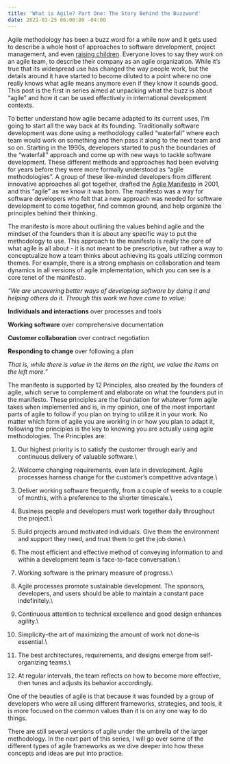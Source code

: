 ```yaml
---
title: 'What is Agile? Part One: The Story Behind the Buzzword'
date: 2021-03-25 06:00:00 -04:00
---
```


Agile methodology has been a buzz word for a while now and it gets used to describe a whole host of approaches to software development, project management, and even [raising children](https://www.ted.com/talks/bruce_feiler_agile_programming_for_your_family?language=en). Everyone loves to say they work on an agile team, to describe their company as an agile organization. While it’s true that its widespread use has changed the way people work, but the details around it have started to become diluted to a point where no one really knows what agile means anymore even if they know it sounds good. This post is the first in series aimed at unpacking what the buzz is about “agile” and how it can be used effectively in international development contexts.

<!--more-->

To better understand how agile became adapted to its current uses, I’m going to start all the way back at its founding. Traditionally software development was done using a methodology called “waterfall” where each team would work on something and then pass it along to the next team and so on. Starting in the 1990s, developers started to push the boundaries of the “waterfall” approach and come up with new ways to tackle software development. These different methods and approaches had been evolving for years before they were more formally understood as “agile methodologies”. A group of these like-minded developers from different innovative approaches all got together, drafted the [Agile Manifesto](http://agilemanifesto.org/) in 2001, and this “agile” as we know it was born. The manifesto was a way for software developers who felt that a new approach was needed for software development to come together, find common ground, and help organize the principles behind their thinking.

The manifesto is more about outlining the values behind agile and the mindset of the founders than it is about any specific way to put the methodology to use. This approach to the manifesto is really the core of what agile is all about - it is not meant to be prescriptive, but rather a way to conceptualize how a team thinks about achieving its goals utilizing common themes. For example, there is a strong emphasis on collaboration and team dynamics in all versions of agile implementation, which you can see is a core tenet of the manifesto.

*“We are uncovering better ways of developing software by doing it and helping others do it. Through this work we have come to value:*

**Individuals and interactions** over processes and tools

**Working software** over comprehensive documentation

**Customer collaboration** over contract negotiation

**Responding to change** over following a plan

*That is, while there is value in the items on the right, we value the items on the left more.”*

The manifesto is supported by 12 Principles, also created by the founders of agile, which serve to complement and elaborate on what the founders put in the manifesto. These principles are the foundation for whatever form agile takes when implemented and is, in my opinion, one of the most important parts of agile to follow if you plan on trying to utilize it in your work. No matter which form of agile you are working in or how you plan to adapt it, following the principles is the key to knowing you are actually using agile methodologies. The Principles are:

 1. Our highest priority is to satisfy the customer through early and continuous delivery of valuable software.\

 2. Welcome changing requirements, even late in development. Agile processes harness change for the customer’s competitive advantage.\

 3. Deliver working software frequently, from a couple of weeks to a couple of months, with a preference to the shorter timescale.\

 4. Business people and developers must work together daily throughout the project.\

 5. Build projects around motivated individuals. Give them the environment and support they need, and trust them to get the job done.\

 6. The most efficient and effective method of conveying information to and within a development team is face-to-face conversation.\

 7. Working software is the primary measure of progress.\

 8. Agile processes promote sustainable development. The sponsors, developers, and users should be able to maintain a constant pace indefinitely.\

 9. Continuous attention to technical excellence and good design enhances agility.\

10. Simplicity–the art of maximizing the amount of work not done–is essential.\

11. The best architectures, requirements, and designs emerge from self-organizing teams.\

12. At regular intervals, the team reflects on how to become more effective, then tunes and adjusts its behavior accordingly.

One of the beauties of agile is that because it was founded by a group of developers who were all using different frameworks, strategies, and tools, it is more focused on the common values than it is on any one way to do things.

There are still several versions of agile under the umbrella of the larger methodology. In the next part of this series, I will go over some of the different types of agile frameworks as we dive deeper into how these concepts and ideas are put into practice.